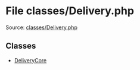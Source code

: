 File classes/Delivery.php
=========

Source: [classes/Delivery.php](https://github.com/PrestaShop/PrestaShop/blob/1.6.0.13/classes/Delivery.php)


Classes
-------

* [DeliveryCore](class.DeliveryCore.md)

